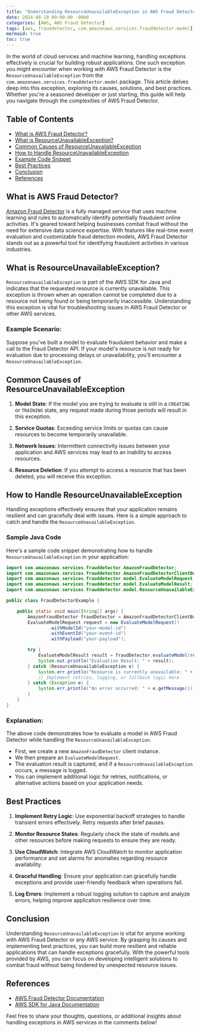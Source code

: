 ```yaml
---
title: "Understanding ResourceUnavailableException in AWS Fraud Detector: A Comprehensive Guide"
date: 2024-08-10 09:00:00 -0000
categories: [AWS, AWS Fraud Detector]
tags: [aws, frauddetector, com.amazonaws.services.frauddetector.model]
mermaid: true
toc: true
---
```



In the world of cloud services and machine learning, handling exceptions effectively is crucial for building robust applications. One such exception you might encounter when working with AWS Fraud Detector is the `ResourceUnavailableException` from the `com.amazonaws.services.frauddetector.model` package. This article delves deep into this exception, exploring its causes, solutions, and best practices. Whether you're a seasoned developer or just starting, this guide will help you navigate through the complexities of AWS Fraud Detector.

## Table of Contents

- [What is AWS Fraud Detector?](#what-is-aws-fraud-detector)
- [What is ResourceUnavailableException?](#what-is-resourceunavailableexception)
- [Common Causes of ResourceUnavailableException](#common-causes-of-resourceunavailableexception)
- [How to Handle ResourceUnavailableException](#how-to-handle-resourceunavailableexception)
- [Example Code Snippet](#example-code-snippet)
- [Best Practices](#best-practices)
- [Conclusion](#conclusion)
- [References](#references)

## What is AWS Fraud Detector?

[Amazon Fraud Detector](https://aws.amazon.com/fraud-detector/) is a fully managed service that uses machine learning and rules to automatically identify potentially fraudulent online activities. It's geared toward helping businesses combat fraud without the need for extensive data science expertise. With features like real-time event evaluation and customizable fraud detection models, AWS Fraud Detector stands out as a powerful tool for identifying fraudulent activities in various industries.

## What is ResourceUnavailableException?

`ResourceUnavailableException` is part of the AWS SDK for Java and indicates that the requested resource is currently unavailable. This exception is thrown when an operation cannot be completed due to a resource not being found or being temporarily inaccessible. Understanding this exception is vital for troubleshooting issues in AWS Fraud Detector or other AWS services.

### Example Scenario:

Suppose you've built a model to evaluate fraudulent behavior and make a call to the Fraud Detector API. If your model's resource is not ready for evaluation due to processing delays or unavailability, you'll encounter a `ResourceUnavailableException`.

## Common Causes of ResourceUnavailableException

1. **Model State**: If the model you are trying to evaluate is still in a `CREATING` or `TRAINING` state, any request made during those periods will result in this exception.
   
2. **Service Quotas**: Exceeding service limits or quotas can cause resources to become temporarily unavailable.

3. **Network Issues**: Intermittent connectivity issues between your application and AWS services may lead to an inability to access resources.

4. **Resource Deletion**: If you attempt to access a resource that has been deleted, you will receive this exception.

## How to Handle ResourceUnavailableException

Handling exceptions effectively ensures that your application remains resilient and can gracefully deal with issues. Here is a simple approach to catch and handle the `ResourceUnavailableException`.

### Sample Java Code

Here's a sample code snippet demonstrating how to handle `ResourceUnavailableException` in your application:

```java
import com.amazonaws.services.frauddetector.AmazonFraudDetector;
import com.amazonaws.services.frauddetector.AmazonFraudDetectorClientBuilder;
import com.amazonaws.services.frauddetector.model.EvaluateModelRequest;
import com.amazonaws.services.frauddetector.model.EvaluateModelResult;
import com.amazonaws.services.frauddetector.model.ResourceUnavailableException;

public class FraudDetectorExample {

    public static void main(String[] args) {
        AmazonFraudDetector fraudDetector = AmazonFraudDetectorClientBuilder.defaultClient();
        EvaluateModelRequest request = new EvaluateModelRequest()
                .withModelId("your-model-id")
                .withEventId("your-event-id")
                .withPayload("your-payload");

        try {
            EvaluateModelResult result = fraudDetector.evaluateModel(request);
            System.out.println("Evaluation Result: " + result);
        } catch (ResourceUnavailableException e) {
            System.err.println("Resource is currently unavailable: " + e.getMessage());
            // Implement retries, logging, or fallback logic here
        } catch (Exception e) {
            System.err.println("An error occurred: " + e.getMessage());
        }
    }
}
```

### Explanation:

The above code demonstrates how to evaluate a model in AWS Fraud Detector while handling the `ResourceUnavailableException`. 

- First, we create a new `AmazonFraudDetector` client instance.
- We then prepare an `EvaluateModelRequest`.
- The evaluation result is captured, and if a `ResourceUnavailableException` occurs, a message is logged.
- You can implement additional logic for retries, notifications, or alternative actions based on your application needs.

## Best Practices

1. **Implement Retry Logic**: Use exponential backoff strategies to handle transient errors effectively. Retry requests after brief pauses.

2. **Monitor Resource States**: Regularly check the state of models and other resources before making requests to ensure they are ready.

3. **Use CloudWatch**: Integrate AWS CloudWatch to monitor application performance and set alarms for anomalies regarding resource availability.

4. **Graceful Handling**: Ensure your application can gracefully handle exceptions and provide user-friendly feedback when operations fail.

5. **Log Errors**: Implement a robust logging solution to capture and analyze errors, helping improve application resilience over time.

## Conclusion

Understanding `ResourceUnavailableException` is vital for anyone working with AWS Fraud Detector or any AWS service. By grasping its causes and implementing best practices, you can build more resilient and reliable applications that can handle exceptions gracefully. With the powerful tools provided by AWS, you can focus on developing intelligent solutions to combat fraud without being hindered by unexpected resource issues.

## References

- [AWS Fraud Detector Documentation](https://docs.aws.amazon.com/frauddetector/latest/ug/what-is.html)
- [AWS SDK for Java Documentation](https://docs.aws.amazon.com/sdk-for-java/latest/developer-guide/home.html)

Feel free to share your thoughts, questions, or additional insights about handling exceptions in AWS services in the comments below!